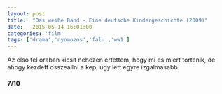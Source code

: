 ```yaml
---
layout: post
title:  "Das weiße Band - Eine deutsche Kindergeschichte (2009)"
date:   2015-05-14 16:01:00
categories: 'film'
tags: ['drama','nyomozos','falu','ww1']
---
```


<p>Az elso fel oraban kicsit nehezen ertettem, hogy mi es miert tortenik, de ahogy kezdett osszeallni a kep, ugy lett egyre izgalmasabb.</p>

<h4>7/10</h4>